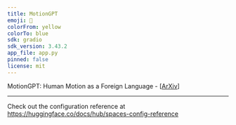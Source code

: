 ```yaml
---
title: MotionGPT
emoji: 🏃
colorFrom: yellow
colorTo: blue
sdk: gradio
sdk_version: 3.43.2
app_file: app.py
pinned: false
license: mit
---
```


 MotionGPT: Human Motion as a Foreign Language - [[ArXiv](https://arxiv.org/abs/2306.14795)]

---

Check out the configuration reference at https://huggingface.co/docs/hub/spaces-config-reference
